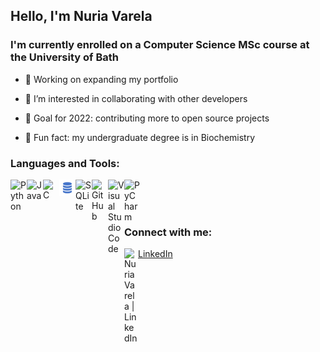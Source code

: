 
## Hello, I'm Nuria Varela 

### I'm currently enrolled on a Computer Science MSc course at the University of Bath

- 📕 Working on expanding my portfolio

- 🤝 I’m interested in collaborating with other developers

- 💭 Goal for 2022: contributing more to open source projects

- 🧪 Fun fact: my undergraduate degree is in Biochemistry

### Languages and Tools:

<img align="left" alt="Python" width="26px" src="https://upload.wikimedia.org/wikipedia/commons/c/c3/Python-logo-notext.svg" />

<img align="left" alt="Java" width="26px" src="https://upload.wikimedia.org/wikipedia/en/3/30/Java_programming_language_logo.svg" />


<img align="left" alt="C" width="26px" src="https://upload.wikimedia.org/wikipedia/commons/3/35/The_C_Programming_Language_logo.svg" />


<img align="left" alt="SQL" width="26px" src="https://raw.githubusercontent.com/github/explore/80688e429a7d4ef2fca1e82350fe8e3517d3494d/topics/sql/sql.png" />


<img align="left" alt="SQLite" width="26px" src="https://upload.wikimedia.org/wikipedia/commons/9/97/Sqlite-square-icon.svg" />


<img align="left" alt="GitHub" width="26px" src="https://upload.wikimedia.org/wikipedia/commons/a/ae/Github-desktop-logo-symbol.svg" />


<img align="left" alt="Visual Studio Code" width="26px" src="https://user-images.githubusercontent.com/674621/71187801-14e60a80-2280-11ea-94c9-e56576f76baf.png" />


<img align="left" alt="PyCharm" width="26px" src="https://upload.wikimedia.org/wikipedia/commons/1/1d/PyCharm_Icon.svg" />



<br />
<br />
<br />


### Connect with me:

<img align="left" alt="Nuria Varela | LinkedIn" width="22px" src="https://upload.wikimedia.org/wikipedia/commons/f/f8/LinkedIn_icon_circle.svg" /> [LinkedIn]

<br />







[LinkedIn]: https://www.linkedin.com/in/nuriavarela/
